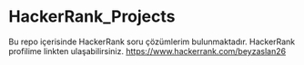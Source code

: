 # HackerRank_Projects
Bu repo içerisinde HackerRank soru çözümlerim bulunmaktadır.
HackerRank profilime linkten ulaşabilirsiniz. https://www.hackerrank.com/beyzaslan26

